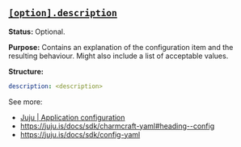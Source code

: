<a href="#heading--option.description"><h2 id="heading--option.description">`[option].description`</h2></a>

**Status:** Optional.

**Purpose:** Contains an explanation of the configuration item and the resulting behaviour. Might also include a list of acceptable values.

**Structure:**

```yaml
description: <description>
```

See more:
- [Juju | Application configuration](https://juju.is/docs/juju/configuration)
- https://juju.is/docs/sdk/charmcraft-yaml#heading--config
- https://juju.is/docs/sdk/config-yaml
